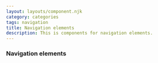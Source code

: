 ```yaml
---
layout: layouts/component.njk
category: categories
tags: navigation
title: Navigation elements
description: This is components for navigation elements.
---
```


<div class="wrapper">
  <h3>Navigation elements</h3>
</div>